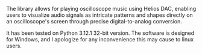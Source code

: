 The library allows for playing oscilloscope music using Helios DAC, enabling users to visualize audio signals as intricate patterns and shapes directly on an oscilloscope's screen through precise digital-to-analog conversion.

It has been tested on Python 3.12.1 32-bit version. The software is designed for Windows, and I apologize for any inconvenience this may cause to linux users.